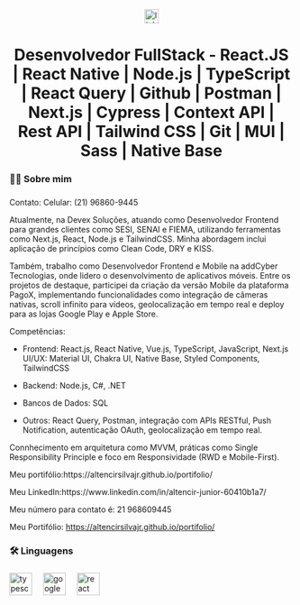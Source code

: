 
<div align="center">
  <a href="https://www.linkedin.com/in/altencir-junior-60410b1a7/" target="_blank">
    <img src="https://img.shields.io/static/v1?message=LinkedIn&logo=linkedin&label=&color=0077B5&logoColor=white&labelColor=&style=for-the-badge" height="25" alt="linkedin logo"  />
  </a>
</div>

###

<h1 align="center">
  Desenvolvedor FullStack - React.JS | React Native | Node.js | TypeScript | React Query | Github | Postman | Next.js | Cypress | Context API | Rest API | Tailwind CSS | Git | MUI | Sass | Native Base
</h1>

###

<h3 align="left">👩‍💻  Sobre mim</h3>

###

<p align="left">
Contato: Celular: (21) 96860-9445

Atualmente, na Devex Soluções, atuando como Desenvolvedor Frontend para grandes clientes como SESI, SENAI e FIEMA, utilizando ferramentas como Next.js, React, Node.js e TailwindCSS. Minha abordagem inclui aplicação de princípios como Clean Code, DRY e KISS.

Também, trabalho como Desenvolvedor Frontend e Mobile na addCyber Tecnologias, onde lidero o desenvolvimento de aplicativos móveis. Entre os projetos de destaque, participei da criação da versão Mobile da plataforma PagoX, implementando funcionalidades como integração de câmeras nativas, scroll infinito para vídeos, geolocalização em tempo real e deploy para as lojas Google Play e Apple Store.

Competências:

- Frontend: React.js, React Native, Vue.js, TypeScript, JavaScript, Next.js
UI/UX: Material UI, Chakra UI, Native Base, Styled Components, TailwindCSS

- Backend: Node.js, C#, .NET

- Bancos de Dados: SQL

- Outros: React Query, Postman, integração com APIs RESTful, Push Notification, autenticação OAuth, geolocalização em tempo real.

Connhecimento em arquitetura como MVVM, práticas como Single Responsibility Principle e foco em Responsividade (RWD e Mobile-First).

<p>Meu portifólio:https://altencirsilvajr.github.io/portifolio/</p>

<p>Meu LinkedIn:https://www.linkedin.com/in/altencir-junior-60410b1a7/</p>

<p>Meu número para contato é: 21 968609445</p>

Meu Portifólio: https://altencirsilvajr.github.io/portifolio/
  
</p>

###

<h3 align="left">🛠 Linguagens</h3>

###

<div align="left">
  <img src="https://cdn.jsdelivr.net/gh/devicons/devicon/icons/typescript/typescript-original.svg" height="40" alt="typescript logo"  />
  <img width="12" />
  <img src="https://cdn.jsdelivr.net/gh/devicons/devicon/icons/googlecloud/googlecloud-original.svg" height="40" alt="googlecloud logo"  />
  <img width="12" />
  <img src="https://cdn.jsdelivr.net/gh/devicons/devicon/icons/react/react-original.svg" height="40" alt="react logo"  />
  <img width="12" />
</div>

###
